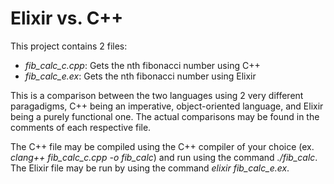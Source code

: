 # Elixir vs. C++

This project contains 2 files:
  - *fib_calc_c.cpp*: Gets the nth fibonacci number using C++
  - *fib_calc_e.ex*: Gets the nth fibonacci number using Elixir

This is a comparison between the two languages using 2 very different paragadigms, C++ being an imperative, object-oriented language, 
and Elixir being a purely functional one. The actual comparisons may be found in the comments of each respective file.

The C++ file may be compiled using the C++ compiler of your choice (ex. *clang++ fib_calc_c.cpp -o fib_calc*) and run using the command *./fib_calc*.
The Elixir file may be run by using the command *elixir fib_calc_e.ex*.
